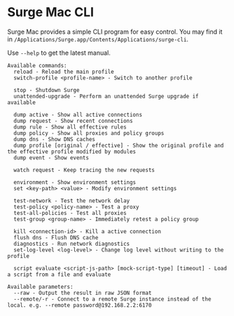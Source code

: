 Surge Mac CLI
=============

Surge Mac provides a simple CLI program for easy control. You may find it in `/Applications/Surge.app/Contents/Applications/surge-cli`.

Use `--help` to get the latest manual.

    Available commands:
      reload - Reload the main profile
      switch-profile <profile-name> - Switch to another profile
    
      stop - Shutdown Surge
      unattended-upgrade - Perform an unattended Surge upgrade if available
    
      dump active - Show all active connections
      dump request - Show recent connections
      dump rule - Show all effective rules
      dump policy - Show all proxies and policy groups
      dump dns - Show DNS caches
      dump profile [original / effective] - Show the original profile and the effective profile modified by modules
      dump event - Show events
    
      watch request - Keep tracing the new requests
    
      environment - Show environment settings
      set <key-path> <value> - Modify environment settings
    
      test-network - Test the network delay
      test-policy <policy-name> - Test a proxy
      test-all-policies - Test all proxies
      test-group <group-name> - Immediately retest a policy group
    
      kill <connection-id> - Kill a active connection
      flush dns - Flush DNS cache
      diagnostics - Run network diagnostics
      set-log-level <log-level> - Change log level without writing to the profile
    
      script evaluate <script-js-path> [mock-script-type] [timeout] - Load a script from a file and evaluate
    
    Available parameters:
      --raw - Output the result in raw JSON format
      --remote/-r - Connect to a remote Surge instance instead of the local. e.g. --remote password@192.168.2.2:6170